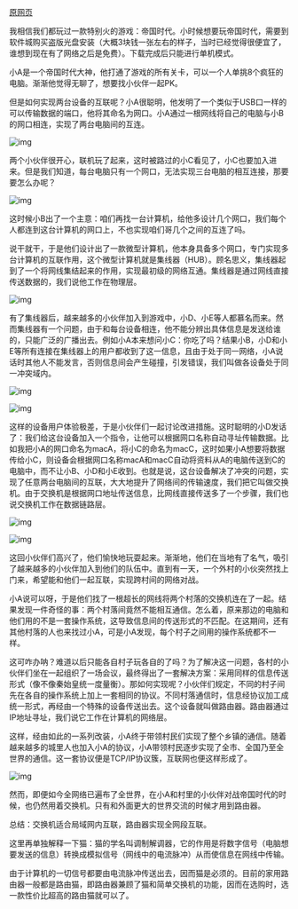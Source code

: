 [原网页](https://www.zhihu.com/question/22007235/answer/402261894)

我相信我们都玩过一款特别火的游戏：帝国时代。小时候想要玩帝国时代，需要到软件城购买盗版光盘安装（大概3块钱一张左右的样子，当时已经觉得很便宜了，谁想到现在有了网络之后是免费）。下载完成后只能进行单机模式。

​        小A是一个帝国时代大神，他打通了游戏的所有关卡，可以一个人单挑8个疯狂的电脑。渐渐他觉得无聊了，想要找小伙伴一起PK。

​        但是如何实现两台设备的互联呢？小A很聪明，他发明了一个类似于USB口一样的可以传输数据的端口，他将其命名为网口。小A通过一根网线将自己的电脑与小B的网口相连，实现了两台电脑间的互连。

![img](集线器、交换机与路由器的区别.assets/1.png)

​        两个小伙伴很开心，联机玩了起来，这时被路过的小C看见了，小C也要加入进来。但是我们知道，每台电脑只有一个网口，无法实现三台电脑的相互连接，那要要怎么办呢？

![img](集线器、交换机与路由器的区别.assets/2.png)

​        这时候小B出了一个主意：咱们再找一台计算机，给他多设计几个网口，我们每个人都连到这台计算机的网口上，不也实现咱们哥几个之间的互连了吗。

​        说干就干，于是他们设计出了一款微型计算机，他本身具备多个网口，专门实现多台计算机的互联作用，这个微型计算机就是集线器（HUB）。顾名思义，集线器起到了一个将网线集结起来的作用，实现最初级的网络互通。集线器是通过网线直接传送数据的，我们说他工作在物理层。

![img](集线器、交换机与路由器的区别.assets/3.png)

​        有了集线器后，越来越多的小伙伴加入到游戏中，小D、小E等人都慕名而来。然而集线器有一个问题，由于和每台设备相连，他不能分辨出具体信息是发送给谁的，只能广泛的广播出去。例如小A本来想问小C：你吃了吗？结果小B，小D和小E等所有连接在集线器上的用户都收到了这一信息，且由于处于同一网络，小A说话时其他人不能发言，否则信息间会产生碰撞，引发错误，我们叫做各设备处于同一冲突域内。

![img](集线器、交换机与路由器的区别.assets/4.png)

![img](集线器、交换机与路由器的区别.assets/5.png)

​        这样的设备用户体验极差，于是小伙伴们一起讨论改进措施。这时聪明的小D发话了：我们给这台设备加入一个指令，让他可以根据网口名称自动寻址传输数据。比如我把小A的网口命名为macA，将小C的命名为macC，这时如果小A想要将数据传给小C，则设备会根据网口名称macA和macC自动将资料从A的电脑传送到C的电脑中，而不让小B、小D和小E收到。也就是说，这台设备解决了冲突的问题，实现了任意两台电脑间的互联，大大地提升了网络间的传输速度，我们把它叫做交换机。由于交换机是根据网口地址传送信息，比网线直接传送多了一个步骤，我们也说交换机工作在数据链路层。

![img](集线器、交换机与路由器的区别.assets/6.png)

![img](集线器、交换机与路由器的区别.assets/7.png)

​        这回小伙伴们高兴了，他们愉快地玩耍起来。渐渐地，他们在当地有了名气，吸引了越来越多的小伙伴加入到他们的队伍中。直到有一天，一个外村的小伙突然找上门来，希望能和他们一起互联，实现跨村间的网络对战。

​        小A说可以呀，于是他们找了一根超长的网线将两个村落的交换机连在了一起。结果发现一件奇怪的事：两个村落间竟然不能相互通信。怎么着，原来那边的电脑和他们用的不是一套操作系统，这导致信息间的传送形式的不匹配。在这期间，还有其他村落的人也来找过小A，可是小A发现，每个村子之间用的操作系统都不一样。

​        这可咋办呐？难道以后只能各自村子玩各自的了吗？为了解决这一问题，各村的小伙伴们坐在一起组织了一场会议，最终得出了一套解决方案：采用同样的信息传送形式（像不像秦始皇统一度量衡）。那如何实现呢？小伙伴们规定，不同的村子间先在各自的操作系统上加上一套相同的协议。不同村落通信时，信息经协议加工成统一形式，再经由一个特殊的设备传送出去。这个设备就叫做路由器。路由器通过IP地址寻址，我们说它工作在计算机的网络层。

​        这样，经由如此的一系列改装，小A终于带领村民们实现了整个乡镇的通信。随着越来越多的城里人也加入小A的协议，小A带领村民逐步实现了全市、全国乃至全世界的通信。这一套协议便是TCP/IP协议簇，互联网也便这样形成了。

![img](集线器、交换机与路由器的区别.assets/8.png)

​        然而，即便如今全网络已遍布了全世界，在小A和村里的小伙伴对战帝国时代的时候，也仍然用着交换机。只有和外面更大的世界交流的时候才用到路由器。 

总结：交换机适合局域网内互联，路由器实现全网段互联。



​        这里再单独解释一下猫：猫的学名叫调制解调器，它的作用是将数字信号（电脑想要发送的信息）转换成模拟信号（网线中的电流脉冲）从而使信息在网线中传输。

​       由于计算机的一切信号都要由电流脉冲传送出去，因而猫是必须的。目前的家用路由器一般都是路由猫，即路由器兼顾了猫和简单交换机的功能，因而在选购时，选一款性价比超高的路由猫就可以了。